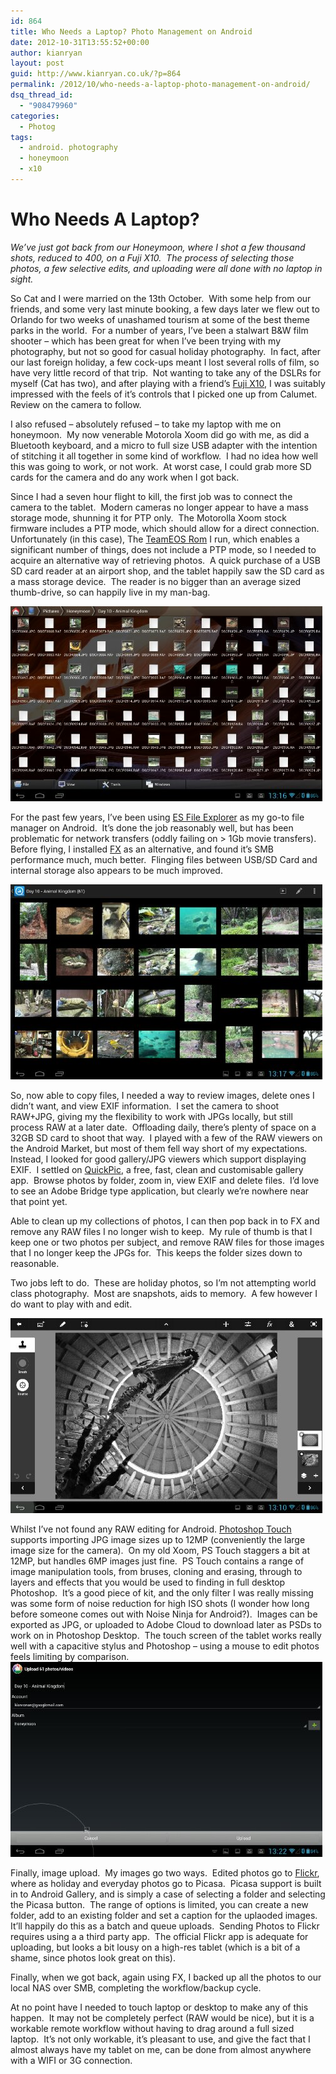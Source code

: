 ```yaml
---
id: 864
title: Who Needs a Laptop? Photo Management on Android
date: 2012-10-31T13:55:52+00:00
author: kianryan
layout: post
guid: http://www.kianryan.co.uk/?p=864
permalink: /2012/10/who-needs-a-laptop-photo-management-on-android/
dsq_thread_id:
  - "908479960"
categories:
  - Photog
tags:
  - android. photography
  - honeymoon
  - x10
---
```

# Who Needs A Laptop?

_We&#8217;ve just got back from our Honeymoon, where I shot a few thousand shots, reduced to 400, on a Fuji X10.  The process of selecting those photos, a few selective edits, and uploading were all done with no laptop in sight._

So Cat and I were married on the 13th October.  With some help from our friends, and some very last minute booking, a few days later we flew out to Orlando for two weeks of unashamed tourism at some of the best theme parks in the world.  For a number of years, I&#8217;ve been a stalwart B&W film shooter &#8211; which has been great for when I&#8217;ve been trying with my photography, but not so good for casual holiday photography.  In fact, after our last foreign holiday, a few cock-ups meant I lost several rolls of film, so have very little record of that trip.  Not wanting to take any of the DSLRs for myself (Cat has two), and after playing with a friend&#8217;s [Fuji X10](http://www.kenrockwell.com/fuji/x10.htm), I was suitably impressed with the feels of it&#8217;s controls that I picked one up from Calumet.  Review on the camera to follow.

I also refused &#8211; absolutely refused &#8211; to take my laptop with me on honeymoon.  My now venerable Motorola Xoom did go with me, as did a Bluetooth keyboard, and a micro to full size USB adapter with the intention of stitching it all together in some kind of workflow.  I had no idea how well this was going to work, or not work.  At worst case, I could grab more SD cards for the camera and do any work when I got back.

Since I had a seven hour flight to kill, the first job was to connect the camera to the tablet.  Modern cameras no longer appear to have a mass storage mode, shunning it for PTP only.  The Motorolla Xoom stock firmware includes a PTP mode, which should allow for a direct connection.  Unfortunately (in this case), The [TeamEOS Rom](http://teameos.org) I run, which enables a significant number of things, does not include a PTP mode, so I needed to acquire an alternative way of retrieving photos.  A quick purchase of a USB SD card reader at an airport shop, and the tablet happily saw the SD card as a mass storage device.  The reader is no bigger than an average sized thumb-drive, so can happily live in my man-bag.

<img title="Screenshot_2012-10-31-13-16-50.png" class="alignnone" alt="image" src="/assets/images/2012/10/wpid-Screenshot_2012-10-31-13-16-50.png" />

For the past few years, I&#8217;ve been using [ES File Explorer](https://play.google.com/store/apps/details?id=com.estrongs.android.pop&hl=en) as my go-to file manager on Android.  It&#8217;s done the job reasonably well, but has been problematic for network transfers (oddly failing on > 1Gb movie transfers).  Before flying, I installed [FX](https://play.google.com/store/apps/details?id=nextapp.fx&hl=en) as an alternative, and found it&#8217;s SMB performance much, much better.  Flinging files between USB/SD Card and internal storage also appears to be much improved.

<img title="Screenshot_2012-10-31-13-17-22.png" class="alignnone" alt="image" src="/assets/images/2012/10/wpid-Screenshot_2012-10-31-13-17-22.png" />

So, now able to copy files, I needed a way to review images, delete ones I didn&#8217;t want, and view EXIF information.  I set the camera to shoot RAW+JPG, giving my the flexibility to work with JPGs locally, but still process RAW at a later date.  Offloading daily, there&#8217;s plenty of space on a 32GB SD card to shoot that way.  I played with a few of the RAW viewers on the Android Market, but most of them fell way short of my expectations.  Instead, I looked for good gallery/JPG viewers which support displaying EXIF.  I settled on [QuickPic](https://play.google.com/store/apps/details?id=com.alensw.PicFolder&hl=en), a free, fast, clean and customisable gallery app.  Browse photos by folder, zoom in, view EXIF and delete files.  I&#8217;d love to see an Adobe Bridge type application, but clearly we&#8217;re nowhere near that point yet.

Able to clean up my collections of photos, I can then pop back in to FX and remove any RAW files I no longer wish to keep.  My rule of thumb is that I keep one or two photos per subject, and remove RAW files for those images that I no longer keep the JPGs for.  This keeps the folder sizes down to reasonable.

Two jobs left to do.  These are holiday photos, so I&#8217;m not attempting world class photography.  Most are snapshots, aids to memory.  A few however I do want to play with and edit. 

<img title="Screenshot_2012-10-31-13-10-47.png" class="alignnone" alt="image" src="/assets/images/2012/10/wpid-Screenshot_2012-10-31-13-10-47.png" />

Whilst I&#8217;ve not found any RAW editing for Android. [Photoshop Touch](https://play.google.com/store/apps/details?id=air.com.adobe.pstouch&hl=en) supports importing JPG image sizes up to 12MP (conveniently the large image size for the camera).  On my old Xoom, PS Touch staggers a bit at 12MP, but handles 6MP images just fine.  PS Touch contains a range of image manipulation tools, from bruses, cloning and erasing, through to layers and effects that you would be used to finding in full desktop Photoshop.  It&#8217;s a good piece of kit, and the only filter I was really missing was some form of noise reduction for high ISO shots (I wonder how long before someone comes out with Noise Ninja for Android?).  Images can be exported as JPG, or uploaded to Adobe Cloud to download later as PSDs to work on in Photoshop Desktop.  The touch screen of the tablet works really well with a capacitive stylus and Photoshop &#8211; using a mouse to edit photos feels limiting by comparison. <img title="Screenshot_2012-10-31-13-22-36.png" class="alignnone" alt="image" src="/assets/images/2012/10/wpid-Screenshot_2012-10-31-13-22-36.png" />

Finally, image upload.  My images go two ways.  Edited photos go to [Flickr](https://play.google.com/store/apps/details?id=com.yahoo.mobile.client.android.flickr&hl=en), where as holiday and everyday photos go to Picasa.  Picasa support is built in to Android Gallery, and is simply a case of selecting a folder and selecting the Picasa button.  The range of options is limited, you can create a new folder, add to an existing folder and set a caption for the uplaoded images.  It&#8217;ll happily do this as a batch and queue uploads.  Sending Photos to Flickr requires using a a third party app.  The official Flickr app is adequate for uploading, but looks a bit lousy on a high-res tablet (which is a bit of a shame, since photos look great on this).

Finally, when we got back, again using FX, I backed up all the photos to our local NAS over SMB, completing the workflow/backup cycle.

At no point have I needed to touch laptop or desktop to make any of this happen.  It may not be completely perfect (RAW would be nice), but it is a workable remote workflow without having to drag around a full sized laptop.  It&#8217;s not only workable, it&#8217;s pleasant to use, and give the fact that I almost always have my tablet on me, can be done from almost anywhere with a WIFI or 3G connection.